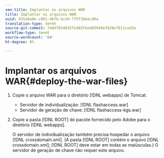 ```yaml
---
seo-title: Implantar os arquivos WAR
title: Implantar os arquivos WAR
uuid: 435a6a6e-c981-46fb-bca9-7f5f34eecd6a
translation-type: tm+mt
source-git-commit: 7e8df034035fe465fbe403949ef828e7811ced2e
workflow-type: tm+mt
source-wordcount: '64'
ht-degree: 0%

---
```



# Implantar os arquivos WAR{#deploy-the-war-files}

1. Copie o arquivo WAR para o diretório [!DNL webapps] de Tomcat.

   * Servidor de individualização: [!DNL flashaccess.war]
   * Servidor de geração de chave: [!DNL flashaccess-kgs.war]

1. Copie a pasta [!DNL ROOT] do pacote fornecido pelo Adobe para o diretório [!DNL webapps].

   O servidor de individualização também precisa hospedar o arquivo [!DNL crossdomain.xml]. (A pasta [!DNL ROOT] contém o arquivo [!DNL crossdomain.xml]; [!DNL ROOT] deve estar em todas as maiúsculas.) O servidor de geração de chave não requer este arquivo.

